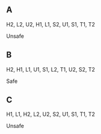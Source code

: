 ## A
H2, L2, U2, H1, L1, S2, U1, S1, T1, T2

Unsafe

## B
H2, H1, L1, U1, S1, L2, T1, U2, S2, T2

Safe

## C
H1, L1, H2, L2, U2, S2, U1, S1, T1, T2

Unsafe
